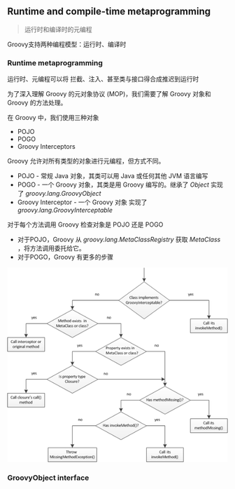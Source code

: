 ## Runtime and compile-time metaprogramming

> 运行时和编译时的元编程

 Groovy支持两种编程模型：运行时、编译时



### Runtime metaprogramming

运行时、元编程可以将 拦截、注入、甚至类与接口得合成推迟到运行时

为了深入理解 Groovy 的元对象协议 (MOP)，我们需要了解 Groovy 对象和 Groovy 的方法处理。

在 Groovy 中，我们使用三种对象

* POJO
* POGO
* Groovy Interceptors

Groovy 允许对所有类型的对象进行元编程，但方式不同。

- POJO - 常规 Java 对象，其类可以用 Java 或任何其他 JVM 语言编写
- POGO - 一个 Groovy 对象，其类是用 Groovy 编写的。继承了 *Object* 实现了 *groovy.lang.GroovyObject*
- Groovy Interceptor - 一个 Groovy 对象 实现了 *groovy.lang.GroovyInterceptable* 



对于每个方法调用 Groovy 检查对象是 POJO 还是 POGO

* 对于POJO，Groovy  从  *groovy.lang.MetaClassRegistry* 获取 *MetaClass* ，将方法调用委托给它。
* 对于POGO，Groovy 有更多的步骤

![](../images/GroovyInterceptions.png)

### GroovyObject interface

